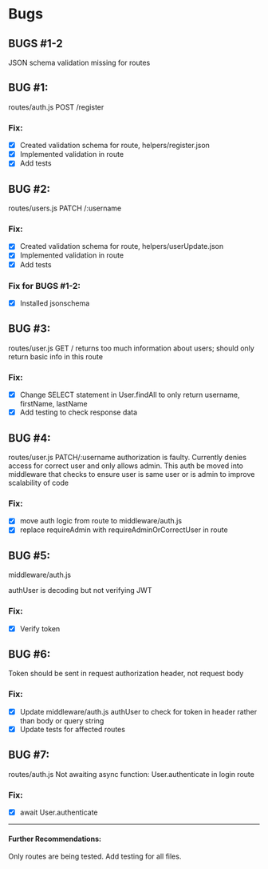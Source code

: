 # Bugs

## BUGS #1-2

JSON schema validation missing for routes

## BUG #1:

routes/auth.js
POST /register

### Fix:

- [x] Created validation schema for route, helpers/register.json
- [x] Implemented validation in route
- [x] Add tests

## BUG #2:

routes/users.js
PATCH /:username

### Fix:

- [x] Created validation schema for route, helpers/userUpdate.json
- [x] Implemented validation in route
- [x] Add tests

### Fix for BUGS #1-2:

- [x] Installed jsonschema

## BUG #3:

routes/user.js
GET / returns too much information about users; should only return basic info in this route

### Fix:

- [x] Change SELECT statement in User.findAll to only return username, firstName, lastName
- [x] Add testing to check response data

## BUG #4:

routes/user.js
PATCH/:username authorization is faulty. Currently denies access for correct user and only allows admin. This auth be moved into middleware that checks to ensure user is same user or is admin to improve scalability of code

### Fix:

- [x] move auth logic from route to middleware/auth.js
- [x] replace requireAdmin with requireAdminOrCorrectUser in route

## BUG #5:

middleware/auth.js

authUser is decoding but not verifying JWT

### Fix:

- [x] Verify token

## BUG #6:

Token should be sent in request authorization header, not request body

### Fix:

- [x] Update middleware/auth.js authUser to check for token in header rather than body or query string
- [x] Update tests for affected routes

## BUG #7:

routes/auth.js
Not awaiting async function: User.authenticate in login route

### Fix:

- [x] await User.authenticate

---

#### Further Recommendations:

Only routes are being tested. Add testing for all files.
